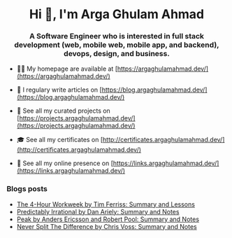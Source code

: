 <h1 align="center">Hi 👋, I'm Arga Ghulam Ahmad</h1>
<h3 align="center">A Software Engineer who is interested in full stack development (web, mobile web, mobile app, and backend), devops, design, and business.</h3>

- 👨‍💻 My homepage are available at [https://argaghulamahmad.dev/](https://argaghulamahmad.dev/)

- 📝 I regulary write articles on [https://blog.argaghulamahmad.dev/](https://blog.argaghulamahmad.dev/)

- 🚧 See all my curated projects on [https://projects.argaghulamahmad.dev/](https://projects.argaghulamahmad.dev/)

- 🎓 See all my certificates on [http://certificates.argaghulamahmad.dev/](http://certificates.argaghulamahmad.dev/)

- 🔗 See all my online presence on [https://links.argaghulamahmad.dev/](https://links.argaghulamahmad.dev/)

### Blogs posts
<!-- BLOG-POST-LIST:START -->
- [The 4-Hour Workweek by Tim Ferriss: Summary and Lessons](https://blog.argaghulamahmad.dev/2021/11/01/the-4-hour-workweek-by-tim-ferriss-summary-and-lessons/)
- [Predictably Irrational by Dan Ariely: Summary and Notes](https://blog.argaghulamahmad.dev/2021/11/01/predictably-irrational-by-dan-ariely-summary-and-notes/)
- [Peak by Anders Ericsson and Robert Pool: Summary and Notes](https://blog.argaghulamahmad.dev/2021/11/01/peak-by-anders-ericsson-and-robert-pool-summary-and-notes/)
- [Never Split The Difference by Chris Voss: Summary and Notes](https://blog.argaghulamahmad.dev/2021/11/01/never-split-the-difference-by-chris-voss-summary-and-notes/)
<!-- BLOG-POST-LIST:END -->
